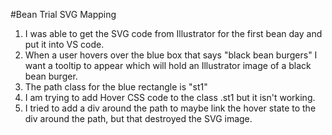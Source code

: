 #Bean Trial SVG Mapping
<br>

1. I was able to get the SVG code from Illustrator for the first bean day and put it into VS code.<br>
2. When a user hovers over the blue box that says "black bean burgers" I want a tooltip to appear which will hold an Illustrator image of a black bean burger. <br>
3. The path class for the blue rectangle is "st1" <br>
   <path class="st1" d="M103.2,77.3h91c5.5,0,9.9,4.4,9.9,9.9v28.3c0,5.5-4.4,9.9-9.9,9.9h-91c-5.5,0-9.9-4.4-9.9-9.9V87.2
   			C93.4,81.7,97.8,77.3,103.2,77.3z"></path>
4. I am trying to add Hover CSS code to the class .st1 but it isn't working.
5. I tried to add a div around the path to maybe link the hover state to the div around the path, but that destroyed the SVG image.
